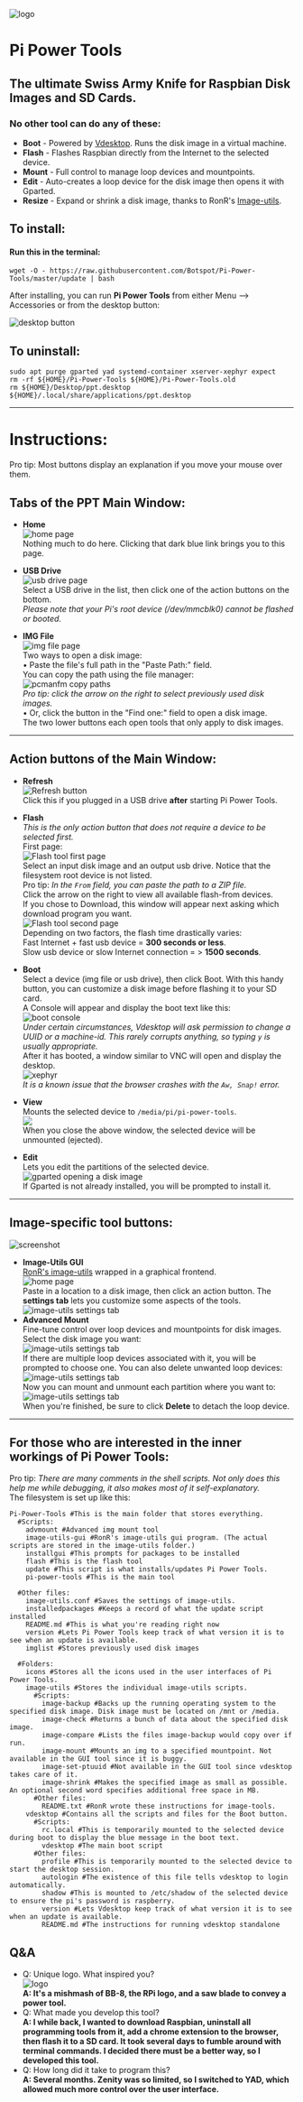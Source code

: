 ![logo](https://github.com/Botspot/Pi-Power-Tools/blob/master/icons/logo-64.png?raw=true)  
# Pi Power Tools
## The ultimate Swiss Army Knife for Raspbian Disk Images and SD Cards.

### No other tool can do any of these:
 - **Boot** - Powered by [Vdesktop](https://github.com/Botspot/vdesktop). Runs the disk image in a virtual machine.
 - **Flash** - Flashes Raspbian directly from the Internet to the selected device.
 - **Mount** - Full control to manage loop devices and mountpoints.
 - **Edit** - Auto-creates a loop device for the disk image then opens it with Gparted.
 - **Resize** - Expand or shrink a disk image, thanks to RonR's [Image-utils](https://www.raspberrypi.org/forums/viewtopic.php?t=247568).

## To install:
#### Run this in the terminal:
`wget -O - https://raw.githubusercontent.com/Botspot/Pi-Power-Tools/master/update | bash`  

After installing, you can run **Pi Power Tools** from either Menu --> Accessories or from the desktop button:

![desktop button](https://i.ibb.co/KzJ8cyX/desktop.png)  

## To uninstall:
```
sudo apt purge gparted yad systemd-container xserver-xephyr expect
rm -rf ${HOME}/Pi-Power-Tools ${HOME}/Pi-Power-Tools.old
rm ${HOME}/Desktop/ppt.desktop ${HOME}/.local/share/applications/ppt.desktop
```
---
# Instructions:
Pro tip: Most buttons display an explanation if you move your mouse over them.
## Tabs of the PPT Main Window:
 - **Home**  
![home page](https://i.ibb.co/NyFx4Sk/home.png)  
Nothing much to do here. Clicking that dark blue link brings you to this page.  

 - **USB Drive**  
![usb drive page](https://i.ibb.co/fDTRmWR/Screenshot-from-2020-03-03-16-28-50.png)  
Select a USB drive in the list, then click one of the action buttons on the bottom.  
*Please note that your Pi's root device (/dev/mmcblk0) cannot be flashed or booted.*  

 - **IMG File**  
![img file page](https://i.ibb.co/BPpQfk5/Screenshot-from-2020-03-03-16-29-07.png)  
Two ways to open a disk image:  
    • Paste the file's full path in the "Paste Path:" field.  
You can copy the path using the file manager:  
![pcmanfm copy paths](https://i.ibb.co/tX35Kpk/copy-paths.png)  
*Pro tip: click the arrow on the right to select previously used disk images.*  
    • Or, click the button in the "Find one:" field to open a disk image.  
The two lower buttons each open tools that only apply to disk images.  
---
## Action buttons of the Main Window:  

 - **Refresh**  
![Refresh button](https://i.ibb.co/HDRyQyB/refresh.png)  
Click this if you plugged in a USB drive **after** starting Pi Power Tools.  

 - **Flash**  
*This is the only action button that does not require a device to be selected first.*  
First page:  
![Flash tool first page](https://i.ibb.co/82Ntr61/flash1.png)  
Select an input disk image and an output usb drive. Notice that the filesystem root device is not listed.  
Pro tip: *In the `From` field, you can paste the path to a ZIP file.*  
Click the arrow on the right to view all available flash-from devices.  
If you chose to Download, this window will appear next asking which download program you want.  
![Flash tool second page](https://i.ibb.co/gRWxsZ4/flash2.png)  
Depending on two factors, the flash time drastically varies:  
Fast Internet + fast usb device = **300 seconds or less**.  
Slow usb device or slow Internet connection = > **1500 seconds**.  

 - **Boot**  
Select a device (img file or usb drive), then click Boot. With this handy button, you can customize a disk image before flashing it to your SD card.  
A Console will appear and display the boot text like this:  
![boot console](https://i.ibb.co/vVH4rdb/terminal.png)  
*Under certain circumstances, Vdesktop will ask permission to change a UUID or a machine-id. This rarely corrupts anything, so typing `y` is usually appropriate.*  
After it has booted, a window similar to VNC will open and display the desktop.  
![xephyr](https://i.ibb.co/8zFtZ9V/xephyr.png)  
*It is a known issue that the browser crashes with the `Aw, Snap!` error.*  

 - **View**  
Mounts the selected device to `/media/pi/pi-power-tools`.  
![](https://i.ibb.co/stnrpW0/view-dialog.png)  
When you close the above window, the selected device will be unmounted (ejected).  

 - **Edit**  
Lets you edit the partitions of the selected device.  
![gparted opening a disk image](https://i.ibb.co/C24p2HC/gparted.png)  
If Gparted is not already installed, you will be prompted to install it.  
---
## Image-specific tool buttons:  
![screenshot](https://i.ibb.co/r7Lrn05/image-specific-tools.png)  
 - **Image-Utils GUI**  
[RonR's image-utils](https://www.raspberrypi.org/forums/viewtopic.php?t=247568) wrapped in a graphical frontend.  
![home page](https://i.ibb.co/p4BQj0X/image-tools1.png)  
Paste in a location to a disk image, then click an action button. The **settings tab** lets you customize some aspects of the tools.  
![image-utils settings tab](https://i.ibb.co/KxPRVhP/image-utils2.png)  
 - **Advanced Mount**  
Fine-tune control over loop devices and mountpoints for disk images.  
Select the disk image you want:  
![image-utils settings tab](https://i.ibb.co/vLRQscg/advmount-page-1.png)  
If there are multiple loop devices associated with it, you will be prompted to choose one. You can also delete unwanted loop devices:  
![image-utils settings tab](https://i.ibb.co/LrrFLcJ/advmount-page-2.png)  
Now you can mount and unmount each partition where you want to:  
![image-utils settings tab](https://i.ibb.co/bFLTDnS/advmount-page-3.png)  
When you're finished, be sure to click **Delete** to detach the loop device.
---
## For those who are interested in the inner workings of Pi Power Tools:
Pro tip: *There are many comments in the shell scripts. Not only does this help me while debugging, it also makes most of it self-explanatory.*  
The filesystem is set up like this:
```
Pi-Power-Tools #This is the main folder that stores everything.
  #Scripts:
    advmount #Advanced img mount tool
    image-utils-gui #RonR's image-utils gui program. (The actual scripts are stored in the image-utils folder.) 
    installgui #This prompts for packages to be installed
    flash #This is the flash tool
    update #This script is what installs/updates Pi Power Tools.
    pi-power-tools #This is the main tool

  #Other files:
    image-utils.conf #Saves the settings of image-utils.
    installedpackages #Keeps a record of what the update script installed
    README.md #This is what you're reading right now
    version #Lets Pi Power Tools keep track of what version it is to see when an update is available.
    imglist #Stores previously used disk images

  #Folders:
    icons #Stores all the icons used in the user interfaces of Pi Power Tools.
    image-utils #Stores the individual image-utils scripts.
      #Scripts:
        image-backup #Backs up the running operating system to the specified disk image. Disk image must be located on /mnt or /media.
        image-check #Returns a bunch of data about the specified disk image.
        image-compare #Lists the files image-backup would copy over if run.
        image-mount #Mounts an img to a specified mountpoint. Not available in the GUI tool since it is buggy.
        image-set-ptuuid #Not available in the GUI tool since vdesktop takes care of it.
        image-shrink #Makes the specified image as small as possible. An optional second word specifies additional free space in MB.
      #Other files:
        README.txt #RonR wrote these instructions for image-tools.
    vdesktop #Contains all the scripts and files for the Boot button.
      #Scripts:
        rc.local #This is temporarily mounted to the selected device during boot to display the blue message in the boot text.
        vdesktop #The main boot script
      #Other files:
        profile #This is temporarily mounted to the selected device to start the desktop session.
        autologin #The existence of this file tells vdesktop to login automatically.
        shadow #This is mounted to /etc/shadow of the selected device to ensure the pi's password is raspberry.
        version #Lets Vdesktop keep track of what version it is to see when an update is available.
        README.md #The instructions for running vdesktop standalone
```
## Q&A
 - Q: Unique logo. What inspired you?  
![logo](https://github.com/Botspot/Pi-Power-Tools/blob/master/icons/logo-64.png?raw=true)  
**A: It's a mishmash of BB-8, the RPi logo, and a saw blade to convey a power tool.**  
 - Q: What made you develop this tool?  
**A: I while back, I wanted to download Raspbian, uninstall all programming tools from it, add a chrome extension to the browser, then flash it to a SD card. It took several days to fumble around with terminal commands. I decided there must be a better way, so I developed this tool.**  
 - Q: How long did it take to program this?  
**A: Several months. Zenity was so limited, so I switched to YAD, which allowed much more control over the user interface.**  
